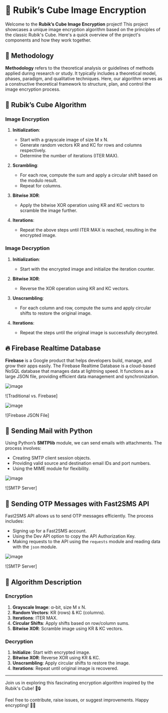 # 📸 Rubik’s Cube Image Encryption

Welcome to the **Rubik’s Cube Image Encryption** project! This project showcases a unique image encryption algorithm based on the principles of the classic Rubik's Cube. Here's a quick overview of the project's components and how they work together.

## 🚀 Methodology

**Methodology** refers to the theoretical analysis or guidelines of methods applied during research or study. It typically includes a theoretical model, phases, paradigm, and qualitative techniques. Here, our algorithm serves as a constructive theoretical framework to structure, plan, and control the image encryption process.

## 🔄 Rubik’s Cube Algorithm

### Image Encryption
1. **Initialization**:
   - Start with a grayscale image of size M x N.
   - Generate random vectors KR and KC for rows and columns respectively.
   - Determine the number of iterations (ITER MAX).

2. **Scrambling**:
   - For each row, compute the sum and apply a circular shift based on the modulo result.
   - Repeat for columns.

3. **Bitwise XOR**:
   - Apply the bitwise XOR operation using KR and KC vectors to scramble the image further.

4. **Iterations**:
   - Repeat the above steps until ITER MAX is reached, resulting in the encrypted image.

### Image Decryption
1. **Initialization**:
   - Start with the encrypted image and initialize the iteration counter.

2. **Bitwise XOR**:
   - Reverse the XOR operation using KR and KC vectors.

3. **Unscrambling**:
   - For each column and row, compute the sums and apply circular shifts to restore the original image.

4. **Iterations**:
   - Repeat the steps until the original image is successfully decrypted.

## 🔥 Firebase Realtime Database

**Firebase** is a Google product that helps developers build, manage, and grow their apps easily. The Firebase Realtime Database is a cloud-based NoSQL database that manages data at lightning speed. It functions as a large JSON file, providing efficient data management and synchronization.

![image](https://github.com/user-attachments/assets/e142672a-1ecc-4163-9bea-d5432a93544c)

![Traditional vs. Firebase]






![image](https://github.com/user-attachments/assets/c55db933-a796-457d-b475-1082c0bb732b)

![Firebase JSON File]
## 📧 Sending Mail with Python

Using Python’s **SMTPlib** module, we can send emails with attachments. The process involves:
- Creating SMTP client session objects.
- Providing valid source and destination email IDs and port numbers.
- Using the MIME module for flexibility.





![image](https://github.com/user-attachments/assets/93da83ff-7beb-4e5e-a717-4ad59d98f428)

![SMTP Server]

## 📲 Sending OTP Messages with Fast2SMS API

Fast2SMS API allows us to send OTP messages efficiently. The process includes:
- Signing up for a Fast2SMS account.
- Using the Dev API option to copy the API Authorization Key.
- Making requests to the API using the `requests` module and reading data with the `json` module.



![image](https://github.com/user-attachments/assets/6ac762b6-f9ef-48b6-a49e-673dfa7f559c)

![SMTP Server]

## 🧩 Algorithm Description

### Encryption
1. **Grayscale Image**: α-bit, size M x N.
2. **Random Vectors**: KR (rows) & KC (columns).
3. **Iterations**: ITER MAX.
4. **Circular Shifts**: Apply shifts based on row/column sums.
5. **Bitwise XOR**: Scramble image using KR & KC vectors.

### Decryption
1. **Initialize**: Start with encrypted image.
2. **Bitwise XOR**: Reverse XOR using KR & KC.
3. **Unscrambling**: Apply circular shifts to restore the image.
4. **Iterations**: Repeat until original image is recovered.

---

Join us in exploring this fascinating encryption algorithm inspired by the Rubik's Cube! 🚀🔒

Feel free to contribute, raise issues, or suggest improvements. Happy encrypting! 📸✨
